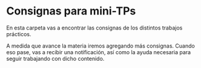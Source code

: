 # Consignas para mini-TPs

En esta carpeta vas a encontrar las consignas de los distintos trabajos prácticos.

A medida que avance la materia iremos agregando más consignas. Cuando eso pase, vas a recibir una notificación, así como la ayuda necesaria para seguir trabajando con dicho contenido.
